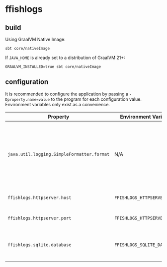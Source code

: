 # ffishlogs

## build

Using GraalVM Native Image:
```
sbt core/nativeImage
```
If `JAVA_HOME` is already set to a distribution of GraalVM 21+:
```
GRAALVM_INSTALLED=true sbt core/nativeImage
```

## configuration

It is recommended to configure the application by passing a `-Dproperty.name=value` to the program for each
configuration value. Environment variables only exist as a convenience.

| Property                                   | Environment Variable        | Default   | Description                                                                                                                                                      |
|--------------------------------------------|-----------------------------|-----------|------------------------------------------------------------------------------------------------------------------------------------------------------------------|
| `java.util.logging.SimpleFormatter.format` | N/A                         | ???       | It is recommended to set this to `%1$tY-%1$tm-%1$td %1$tH:%1$tM:%1$tS %4$-6s %5$s%6$s%n` as the default may break lines and not include the correct stack traces |
| `ffishlogs.httpserver.host`                | `FFISHLOGS_HTTPSERVER_HOST` | `0.0.0.0` | This is the `host` the HTTP server binds to                                                                                                                      |
| `ffishlogs.httpserver.port`                | `FFISHLOGS_HTTPSERVER_PORT` | `8080`    | This is the `port` the HTTP server binds to                                                                                                                      |
| `ffishlogs.sqlite.database`                | `FFISHLOGS_SQLITE_DATABASE` | none      | This is the path to the `.sqlite` file, which will be passed directly to JDBC                                                                                    |
